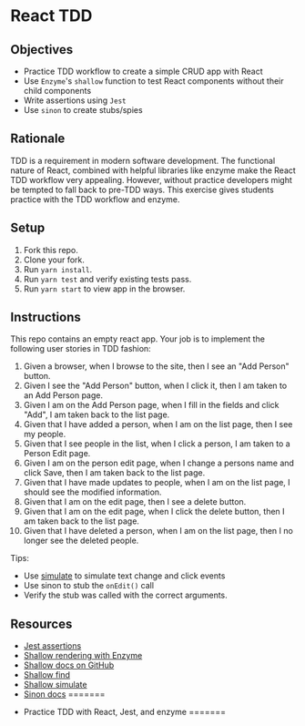 # React TDD

## Objectives

- Practice TDD workflow to create a simple CRUD app with React
- Use `Enzyme`'s `shallow` function to test React components without their child components
- Write assertions using `Jest`
- Use `sinon` to create stubs/spies

## Rationale

TDD is a requirement in modern software development. The functional nature of React, combined with helpful libraries like enzyme make the React TDD workflow very appealing. However, without practice developers might be tempted to fall back to pre-TDD ways. This exercise gives students practice with the TDD workflow and enzyme.

## Setup

1. Fork this repo.
1. Clone your fork.
1. Run `yarn install`.
1. Run `yarn test` and verify existing tests pass.
1. Run `yarn start` to view app in the browser.

## Instructions

This repo contains an empty react app. Your job is to implement the following user stories in TDD fashion:

1. Given a browser, when I browse to the site, then I see an "Add Person" button.
1. Given I see the "Add Person" button, when I click it, then I am taken to an Add Person page.
1. Given I am on the Add Person page, when I fill in the fields and click "Add", I am taken back to the list page.
1. Given that I have added a person, when I am on the list page, then I see my people.
1. Given that I see people in the list, when I click a person, I am taken to a Person Edit page.
1. Given I am on the person edit page, when I change a persons name and click Save, then I am taken back to the list page.
1. Given that I have made updates to people, when I am on the list page, I should see the modified information.
1. Given that I am on the edit page, then I see a delete button.
1. Given that I am on the edit page, when I click the delete button, then I am taken back to the list page.
1. Given that I have deleted a person, when I am on the list page, then I no longer see the deleted people.

Tips:
*  Use [simulate](https://github.com/airbnb/enzyme/blob/master/docs/api/ShallowWrapper/simulate.md) to simulate text change and click events
*  Use sinon to stub the `onEdit()` call
*  Verify the stub was called with the correct arguments.

## Resources

* [Jest assertions](https://facebook.github.io/jest/docs/en/expect.html)
* [Shallow rendering with Enzyme](http://airbnb.io/enzyme/docs/api/shallow.html)
* [Shallow docs on GitHub](https://github.com/airbnb/enzyme/tree/master/docs/api/ShallowWrapper)
* [Shallow find](http://airbnb.io/enzyme/docs/api/ShallowWrapper/find.html)
* [Shallow simulate](http://airbnb.io/enzyme/docs/api/ShallowWrapper/simulate.html)
* [Sinon docs](http://sinonjs.org/releases/v4.1.6/)
=======
- Practice TDD with React, Jest, and enzyme
=======
